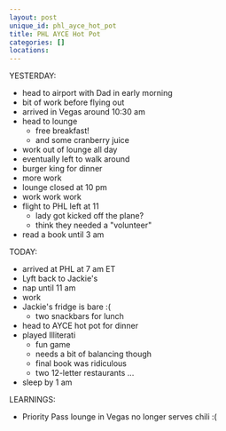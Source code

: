 ```yaml
---
layout: post
unique_id: phl_ayce_hot_pot
title: PHL AYCE Hot Pot
categories: []
locations: 
---
```


YESTERDAY:
* head to airport with Dad in early morning
* bit of work before flying out
* arrived in Vegas around 10:30 am
* head to lounge
  * free breakfast!
  * and some cranberry juice
* work out of lounge all day
* eventually left to walk around
* burger king for dinner
* more work
* lounge closed at 10 pm
* work work work
* flight to PHL left at 11
  * lady got kicked off the plane?
  * think they needed a "volunteer"
* read a book until 3 am

TODAY:
* arrived at PHL at 7 am ET
* Lyft back to Jackie's
* nap until 11 am
* work
* Jackie's fridge is bare :(
  * two snackbars for lunch
* head to AYCE hot pot for dinner
* played Illiterati
  * fun game
  * needs a bit of balancing though
  * final book was ridiculous
  * two 12-letter restaurants ...
* sleep by 1 am

LEARNINGS:
* Priority Pass lounge in Vegas no longer serves chili :(


